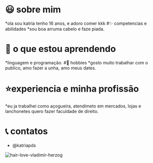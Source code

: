 # :smiley: sobre mim
*ola sou katria tenho 16 anos, e adoro comer kkk
#:sparkles: competencias e abilidades
*sou boa arruma cabelo e faze piada.
# :nail_care:	o que estou aprendendo 
*linguagem e programação.
#:star2: hobbies
*gosto muito trabalhar com o publico, amo fazer a unha, amo meus dates.
# :star:experiencia e minha profissão 
*eu ja trabalhei como açogueira, atendimeto em mercados, lojas e lanchonetes
quero fazer faculdade de direito.
# :telephone_receiver: contatos
* @katriapds

![hair-love-vladimir-herzog](https://user-images.githubusercontent.com/118578422/208203088-03bffb66-dc0e-4da3-aa0c-1ff908bfee17.png)
